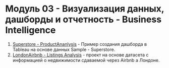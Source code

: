 # Модуль 03 - Визуализация данных, дашборды и отчетность - Business Intelligence  

1. [Superstore - ProductAnanlysis](https://public.tableau.com/profile/tatyana5286#!/vizhome/ProductAnanlysis/Dashboard) - Пример создания дашборда в Tableau на основе данных Sample - Superstore.  
2. [LondonAirbnb - Listings Analysis](https://public.tableau.com/profile/tatyana5286#!/vizhome/LondonAirbnb-task1/Dashboard) - проект на основе датасета с информацией о недвижимости сдаваемой через Airbnb а Лондоне.